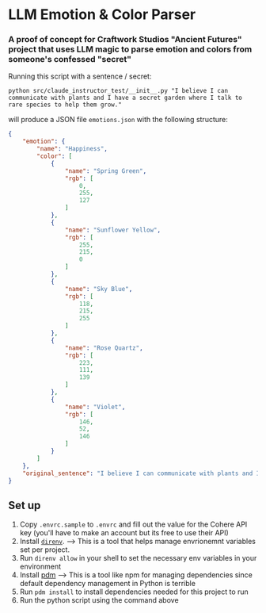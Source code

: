 # LLM Emotion & Color Parser

### A proof of concept for Craftwork Studios "Ancient Futures" project that uses LLM magic to parse emotion and colors from someone's confessed "secret"

Running this script with a sentence / secret:

`python src/claude_instructor_test/__init__.py "I believe I can communicate with plants and I have a secret garden where I talk to rare species to help them grow."`

will produce a JSON file `emotions.json` with the following structure:

```.json
{
    "emotion": {
        "name": "Happiness",
        "color": [
            {
                "name": "Spring Green",
                "rgb": [
                    0,
                    255,
                    127
                ]
            },
            {
                "name": "Sunflower Yellow",
                "rgb": [
                    255,
                    215,
                    0
                ]
            },
            {
                "name": "Sky Blue",
                "rgb": [
                    118,
                    215,
                    255
                ]
            },
            {
                "name": "Rose Quartz",
                "rgb": [
                    223,
                    111,
                    139
                ]
            },
            {
                "name": "Violet",
                "rgb": [
                    146,
                    52,
                    146
                ]
            }
        ]
    },
    "original_sentence": "I believe I can communicate with plants and I have a secret garden where I talk to rare species to help them grow."
}
```

## Set up

1. Copy `.envrc.sample` to `.envrc` and fill out the value for the Cohere API key (you'll have to make an account but its free to use their API)
1. Install [`direnv`](https://direnv.net/docs/installation.html).
--> This is a tool that helps manage envrionemnt variables set per project.
1. Run `direnv allow` in your shell to set the necessary env variables in your environment
1. Install [pdm](https://pdm-project.org/en/latest/#__tabbed_1_2)
--> This is a tool like npm for managing dependencies since default dependency management in Python is terrible
1. Run `pdm install` to install dependencies needed for this project to run
1. Run the python script using the command above
